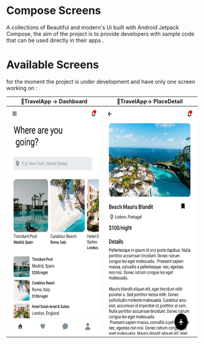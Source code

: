 

# Compose Screens

A collections of Beautiful and modern's Ui  built with Android Jetpack Compose, the aim of the project is to provide developers with sample code that can be used directly in their apps .

# Available Screens

for the moment the project is under development and have only one screen working on :

| 🛫TravelApp -> Dashboard                                      | 🛫TravelApp-> PlaceDetail                                     |
| ------------------------------------------------------------ | ------------------------------------------------------------ |
| <img src ="https://github.com/akram09/ComposeScreens/blob/master/art/travel-dashboard.jpg" height="600" width="400"/> | <img src ="https://github.com/akram09/ComposeScreens/blob/master/art/travel-detail.jpg" height="600" width="400"/> |

